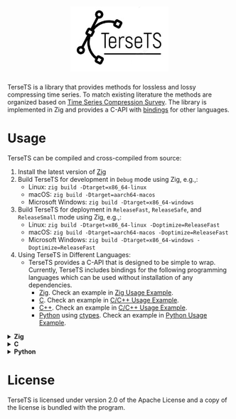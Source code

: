 <h1 align="center">
  <img src="docs/tersets.jpg" alt="TerseTS">
</h1>

TerseTS is a library that provides methods for lossless and lossy compressing time series. To match existing literature the methods are organized based on [Time Series Compression Survey](https://dl.acm.org/doi/10.1145/3560814). The library is implemented in Zig and provides a C-API with [bindings](#Installation) for other languages.

# Usage
TerseTS can be compiled and cross-compiled from source:
1. Install the latest version of [Zig](https://ziglang.org/)
2. Build TerseTS for development in `Debug` mode using Zig, e.g.,:
   - Linux: `zig build -Dtarget=x86_64-linux`
   - macOS: `zig build -Dtarget=aarch64-macos`
   - Microsoft Windows: `zig build -Dtarget=x86_64-windows`
3. Build TerseTS for deployment in `ReleaseFast`, `ReleaseSafe`, and `ReleaseSmall` mode using Zig, e.g.,:
   - Linux: `zig build -Dtarget=x86_64-linux -Doptimize=ReleaseFast`
   - macOS: `zig build -Dtarget=aarch64-macos -Doptimize=ReleaseFast`
   - Microsoft Windows: `zig build -Dtarget=x86_64-windows -Doptimize=ReleaseFast`
4. Using TerseTS in Different Languages:
   - TerseTS provides a C-API that is designed to be simple to wrap. Currently, TerseTS includes bindings for the following programming languages which can be used without installation of any dependencies.
      - [Zig](src/tersets.zig). Check an example in [Zig Usage Example](#zig-usage-example).
      - [C](bindings/c/tersets.h). Check an example in [C/C++ Usage Example](#c-usage-example).
      - [C++](bindings/c/tersets.h). Check an example in [C/C++ Usage Example](#c-usage-example).
      - [Python](bindings/python/tersets) using [ctypes](https://docs.python.org/3/library/ctypes.html). Check an example in [Python Usage Example](#python-usage-example).
<details>
<summary><strong>Zig</strong></summary>

### Zig Usage Example


```rust
const std = @import("std");
const tersets = @import("path/to/tersets.zig");

pub fn main() void {
    var data = [_]f64{1.0, 2.0, 3.0, 4.0, 5.0};
    const config = tersets.Configuration{
        .method = .SwingFilter,
        .error_bound = 0.0,
    };
    
    var compressed = try tersets.compress(data[0..], config);
    defer std.heap.page_allocator.free(compressed);

    var decompressed = try tersets.decompress(compressed, config);
    defer std.heap.page_allocator.free(decompressed);

    std.debug.print("Decompression successful: {any}\n", .{decompressed});
}
```
</details>

<details>
<summary><strong>C</strong></summary>

### C Usage Example

```c 
#include "tersets.h"
#include <stdio.h>

int main() {
    // Example uncompressed data
    double data[] = {1.0, 2.0, 3.0, 4.0, 5.0};
    struct UncompressedValues uncompressed_values = {data, 5};

    // Configuration for compression
    struct Configuration config = {2, 0.0}; // Method 2 (e.g., SwingFilter), 0.0 error bound

    // Prepare for compressed data
    struct CompressedValues compressed_values;
    
    // Compress the data
    int32_t result = compress(uncompressed_values, &compressed_values, config);
    if (result != 0) {
        printf("Compression failed with error code %d\n", result);
        return -1;
    }

    printf("Compression successful. Compressed data length: %lu\n", compressed_values.len);
    
    // Prepare for decompressed data
    struct UncompressedValues decompressed_values;
   
    // Decompress the data
    int32_t result = decompress(compressed_values, &decompressed_values);
    if (result != 0) {
        printf("Decompression failed with error code %d\n", result);
        return -1;
    }

    printf("Decompression successful. Uncompressed data length: %lu\n", decompressed_values.len);
    
    // Free the uncompressed data if dynamically allocated (not shown here)
    // free(decompressed_values.data);
    // free(compressed_values.data);
    return 0;
}
```
### Notes
1. Include the Header and Link the Library.
2. Add #include "tersets.h" in your source files and link the TerseTS library to your project.
3. Ensure that the method field in `Configuration` is set to a valid compression/decompression method supported by `TerseTS`.
4. Free dynamically allocated memory appropriately to avoid memory leaks.
</details>

<details>
<summary><strong>Python</strong></summary>

### Python Usage Example

```python
import random
import sys
from tersets import compress, decompress, Method

# Number of values to generate for each test.
TEST_VALUE_COUNT = 1000

# Example Usage

# Generate some random uncompressed data
uncompressed = [random.uniform() for _ in range(TEST_VALUE_COUNT)]

# Compress the data with zero error using the SwingFilter method
compressed = compress(uncompressed, 0.0, Method.SwingFilter)

# Decompress the data back to its original form
decompressed = decompress(compressed)

# Verify that the decompressed data matches the original data
assert uncompressed == decompressed
print("Compression and decompression were successful.")
```
### Notes
   1. Modify the `__init__.py` file in the TerseTS Python bindings to link the correct shared library for your operating system. Specifically, change the `library_path` variable to reflect the path to TerseTS's library.
   2. Import the necessary functions and classes from the TerseTS Python module.

</details>




# License
TerseTS is licensed under version 2.0 of the Apache License and a copy of the license is bundled with the program.